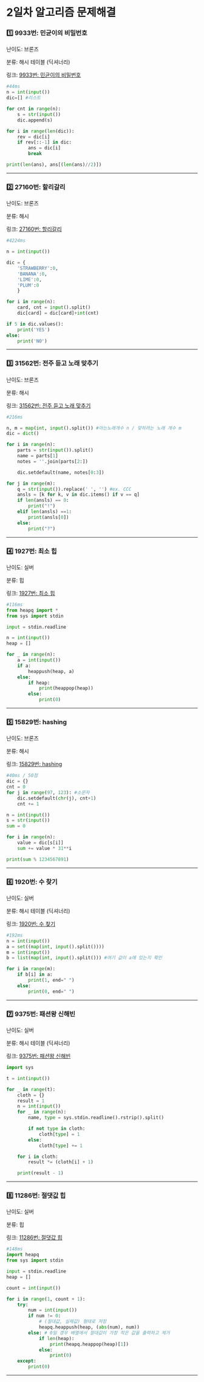 # 2일차 알고리즘 문제해결

### 1️⃣ 9933번: 민균이의 비밀번호

난이도: 브론즈

분류: 해시 테이블 (딕셔너리)

링크: [9933번: 민균이의 비밀번호](https://www.acmicpc.net/problem/9933)


```python
#44ms
n = int(input())
dic=[] #리스트

for cnt in range(n):
    s = str(input())
    dic.append(s)

for i in range(len(dic)):
    rev = dic[i]
    if rev[::-1] in dic:
        ans = dic[i]
        break

print(len(ans), ans[(len(ans)//2)])

```

--------

### 2️⃣ 27160번: 할리갈리

난이도: 브론즈

분류: 해시

링크: [27160번: 할리갈리](https://www.acmicpc.net/problem/27160)


```python
#4224ms

n = int(input())

dic = {
    'STRAWBERRY':0, 
    'BANANA':0, 
    'LIME':0, 
    'PLUM':0
    }

for i in range(n):
    card, cnt = input().split()
    dic[card] = dic[card]+int(cnt)

if 5 in dic.values(): 
    print('YES')
else: 
    print('NO')
```

--------

### 3️⃣ 31562번: 전주 듣고 노래 맞추기

난이도: 브론즈

분류: 해시 

링크: [31562번: 전주 듣고 노래 맞추기](https://www.acmicpc.net/problem/31562)


```python
#216ms

n, m = map(int, input().split()) #아는노래개수 n / 맞히려는 노래 개수 m
dic = dict()

for i in range(n):
    parts = str(input()).split()
    name = parts[1]
    notes = ''.join(parts[2:])

    dic.setdefault(name, notes[0:3])

for j in range(m):
    q = str(input()).replace(' ', '') #ex. CCC
    ansls = [k for k, v in dic.items() if v == q]
    if len(ansls) == 0:
        print("!")
    elif len(ansls) ==1:
        print(ansls[0])
    else:
        print("?")

```

--------


### 4️⃣ 1927번: 최소 힙

난이도: 실버 

분류: 힙

링크: [1927번: 최소 힙](https://www.acmicpc.net/problem/1927)


```python
#116ms
from heapq import *
from sys import stdin

input = stdin.readline

n = int(input()) 
heap = []

for _ in range(n):
    a = int(input())
    if a:
        heappush(heap, a)
    else:
        if heap:
            print(heappop(heap))
        else:
            print(0)

```

--------

### 5️⃣ 15829번: hashing

난이도: 브론즈

분류: 해시 

링크: [15829번: hashing](https://www.acmicpc.net/problem/15829)


```python
#40ms / 50점
dic = {}
cnt = 0
for j in range(97, 123): #소문자
    dic.setdefault(chr(j), cnt+1)
    cnt += 1

n = int(input())
s = str(input())
sum = 0

for i in range(n):
    value = dic[s[i]]
    sum += value * 31**i

print(sum % 1234567891)

```
--------

### 6️⃣ 1920번: 수 찾기

난이도: 실버

분류: 해시 테이블 (딕셔너리)

링크: [1920번: 수 찾기](https://www.acmicpc.net/problem/1920)


```python
#192ms
n = int(input())
a = set((map(int, input().split())))
m = int(input())
b = list(map(int, input().split())) #여기 값이 a에 있는지 확인

for i in range(m):
    if b[i] in a:
        print(1, end=" ")
    else:
        print(0, end=" ")

```

--------

### 7️⃣ 9375번: 패션왕 신해빈

난이도: 실버

분류: 해시 테이블 (딕셔너리)

링크: [9375번: 패션왕 신해빈](https://www.acmicpc.net/problem/9375)


```python
import sys

t = int(input())

for _ in range(t):
    cloth = {}
    result = 1
    n = int(input())
    for _ in range(n):
        name, type = sys.stdin.readline().rstrip().split()

        if not type in cloth:
            cloth[type] = 1
        else:
            cloth[type] += 1

    for i in cloth:
        result *= (cloth[i] + 1)

    print(result - 1)

```

--------

### 8️⃣ 11286번: 절댓값 힙

난이도: 실버

분류: 힙

링크: [11286번: 절댓값 힙](https://www.acmicpc.net/problem/11286)


```python
#148ms
import heapq
from sys import stdin

input = stdin.readline
heap = []

count = int(input())

for i in range(1, count + 1):
    try:
        num = int(input())
        if num != 0:
            # (절대값, 실제값) 형태로 저장
            heapq.heappush(heap, (abs(num), num))
        else: # 0일 경우 배열에서 절대값이 가장 작은 값을 출력하고 제거
            if len(heap):
                print(heapq.heappop(heap)[1])
            else:
                print(0)
    except:
        print(0)
```


-----
